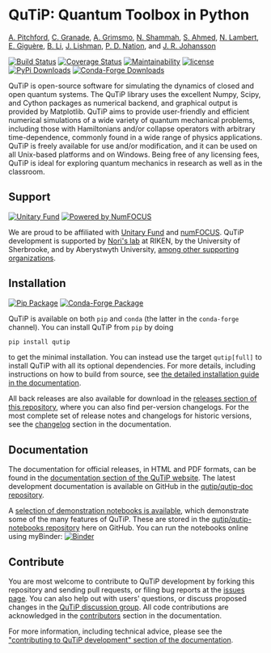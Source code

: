 QuTiP: Quantum Toolbox in Python
================================

[A. Pitchford](https://github.com/ajgpitch),
[C. Granade](https://github.com/cgranade),
[A. Grimsmo](https://github.com/arnelg),
[N. Shammah](https://github.com/nathanshammah),
[S. Ahmed](https://github.com/quantshah),
[N. Lambert](https://github.com/nwlambert),
[E. Giguère](https://github.com/ericgig),
[B. Li](https://github.com/boxili),
[J. Lishman](https://github.com/jakelishman),
[P. D. Nation](https://github.com/nonhermitian),
and [J. R. Johansson](https://github.com/jrjohansson)

[![Build Status](https://secure.travis-ci.org/qutip/qutip.svg?branch=master)](http://travis-ci.org/qutip/qutip)
[![Coverage Status](https://img.shields.io/coveralls/qutip/qutip.svg)](https://coveralls.io/r/qutip/qutip)
[![Maintainability](https://api.codeclimate.com/v1/badges/df502674f1dfa1f1b67a/maintainability)](https://codeclimate.com/github/qutip/qutip/maintainability)
[![license](https://img.shields.io/badge/license-New%20BSD-blue.svg)](https://opensource.org/licenses/BSD-3-Clause)  
[![PyPi Downloads](https://img.shields.io/pypi/dm/qutip?label=downloads%20%7C%20pip&logo=PyPI)](https://pypi.org/project/qutip)
[![Conda-Forge Downloads](https://img.shields.io/conda/dn/conda-forge/qutip?label=downloads%20%7C%20conda&logo=Conda-Forge)](https://anaconda.org/conda-forge/qutip)

QuTiP is open-source software for simulating the dynamics of closed and open quantum systems.
The QuTiP library uses the excellent Numpy, Scipy, and Cython packages as numerical backend, and graphical output is provided by Matplotlib.
QuTiP aims to provide user-friendly and efficient numerical simulations of a wide variety of quantum mechanical problems, including those with Hamiltonians and/or collapse operators with arbitrary time-dependence, commonly found in a wide range of physics applications.
QuTiP is freely available for use and/or modification, and it can be used on all Unix-based platforms and on Windows.
Being free of any licensing fees, QuTiP is ideal for exploring quantum mechanics in research as well as in the classroom.

Support
-------

[![Unitary Fund](https://img.shields.io/badge/Supported%20By-UNITARY%20FUND-brightgreen.svg?style=flat)](https://unitary.fund)
[![Powered by NumFOCUS](https://img.shields.io/badge/powered%20by-NumFOCUS-orange.svg?style=flat&colorA=E1523D&colorB=007D8A)](https://numfocus.org)

We are proud to be affiliated with [Unitary Fund](https://unitary.fund) and [numFOCUS](https://numfocus.org).
QuTiP development is supported by [Nori's lab](http://dml.riken.jp/) at RIKEN, by the University of Sherbrooke, and by Aberystwyth University, [among other supporting organizations](http://qutip.org/#supporting-organizations).


Installation
------------

[![Pip Package](https://img.shields.io/pypi/v/qutip?logo=PyPI)](https://pypi.org/project/qutip)
[![Conda-Forge Package](https://img.shields.io/conda/vn/conda-forge/qutip?logo=Conda-Forge)](https://anaconda.org/conda-forge/qutip)

QuTiP is available on both `pip` and `conda` (the latter in the `conda-forge` channel).
You can install QuTiP from `pip` by doing

```bash
pip install qutip
```

to get the minimal installation.
You can instead use the target `qutip[full]` to install QuTiP with all its optional dependencies.
For more details, including instructions on how to build from source, see [the detailed installation guide in the documentation](http://qutip.org/docs/latest/installation.html).

All back releases are also available for download in the [releases section of this repository](https://github.com/qutip/qutip/releases), where you can also find per-version changelogs.
For the most complete set of release notes and changelogs for historic versions, see the [changelog](http://qutip.org/docs/latest/changelog.html) section in the documentation.


Documentation
-------------

The documentation for official releases, in HTML and PDF formats, can be found in the [documentation section of the QuTiP website](http://qutip.org/documentation.html).
The latest development documentation is available on GitHub in the [qutip/qutip-doc repository](https://github.com/qutip/qutip-doc).

A [selection of demonstration notebooks is available](http://qutip.org/tutorials.html), which demonstrate some of the many features of QuTiP.
These are stored in the [qutip/qutip-notebooks repository](https://github.com/qutip/qutip-notebooks) here on GitHub.
You can run the notebooks online using myBinder: [![Binder](https://mybinder.org/badge_logo.svg)](https://mybinder.org/v2/gh/qutip/qutip-notebooks/master?filepath=index.ipynb)

Contribute
----------

You are most welcome to contribute to QuTiP development by forking this repository and sending pull requests, or filing bug reports at the [issues page](https://github.com/qutip/qutip/issues).
You can also help out with users' questions, or discuss proposed changes in the [QuTiP discussion group](https://groups.google.com/g/qutip).
All code contributions are acknowledged in the [contributors](http://qutip.org/docs/latest/contributors.html) section in the documentation.

For more information, including technical advice, please see the ["contributing to QuTiP development" section of the documentation](http://qutip.org/docs/latest/development/contributing.html).
